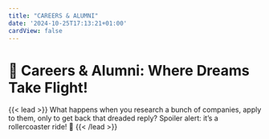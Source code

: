 ```yaml
---
title: "CAREERS & ALUMNI"
date: '2024-10-25T17:13:21+01:00'
cardView: false
---
```


<style>
  header {
    display: none;
  }
</style>

<h1 class="responsive-title-style-2">🚀 Careers & Alumni: Where Dreams Take Flight!</h1>

{{< lead >}}
What happens when you research a bunch of companies, apply to them, only to get back that dreaded reply? Spoiler alert: it’s a rollercoaster ride! 🎢
{{< /lead >}}
